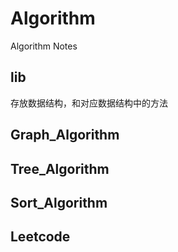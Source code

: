 # Algorithm
Algorithm Notes

## lib

存放数据结构，和对应数据结构中的方法

## Graph_Algorithm

## Tree_Algorithm

## Sort_Algorithm

## Leetcode